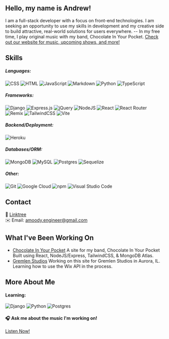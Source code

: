 Hello, my name is Andrew!
------

I am a full-stack developer with a focus on front-end technologies. I am seeking an opportunity to use my skills in development and my creative side to build attractive, real-world solutions for users everywhere. -- In my free time, I play original music with my band, Chocolate In Your Pocket. [Check out our website for music, upcoming shows, and more!](https://www.chocolateinyourpocket.com/) 

Skills
------
##### Languages:
![CSS](https://img.shields.io/badge/CSS-1572B6?logo=css3&logoColor=fff)
![HTML](https://img.shields.io/badge/HTML-%23E34F26.svg?logo=html5&logoColor=white)
![JavaScript](https://img.shields.io/badge/JavaScript-F7DF1E?logo=javascript&logoColor=000)
![Markdown](https://img.shields.io/badge/Markdown-%23000000.svg?logo=markdown&logoColor=white)
![Python](https://img.shields.io/badge/Python-3776AB?logo=python&logoColor=fff)
![TypeScript](https://img.shields.io/badge/TypeScript-3178C6?logo=typescript&logoColor=fff)

##### Frameworks:
![Django](https://img.shields.io/badge/Django-%23092E20.svg?logo=django&logoColor=white)
![Express.js](https://img.shields.io/badge/Express.js-%23404d59.svg?logo=express&logoColor=%2361DAFB)
![jQuery](https://img.shields.io/badge/jQuery-0769AD?logo=jquery&logoColor=fff)
![NodeJS](https://img.shields.io/badge/Node.js-6DA55F?logo=node.js&logoColor=white)
![React](https://img.shields.io/badge/React-%2320232a.svg?logo=react&logoColor=%2361DAFB)
![React Router](https://img.shields.io/badge/React_Router-CA4245?logo=react-router&logoColor=white)
![Remix](https://img.shields.io/badge/Remix-000?logo=remix&logoColor=fff)
![TailwindCSS](https://img.shields.io/badge/Tailwind%20CSS-%2338B2AC.svg?logo=tailwind-css&logoColor=white)
![Vite](https://img.shields.io/badge/Vite-646CFF?logo=vite&logoColor=fff)

##### Backend/Deployment:
![Heroku](https://img.shields.io/badge/Heroku-430098?logo=heroku&logoColor=fffe)

##### Databases/ORM:
![MongoDB](https://img.shields.io/badge/MongoDB-%234ea94b.svg?logo=mongodb&logoColor=white)
![MySQL](https://img.shields.io/badge/MySQL-4479A1?logo=mysql&logoColor=fff)
![Postgres](https://img.shields.io/badge/Postgres-%23316192.svg?logo=postgresql&logoColor=white)
![Sequelize](https://img.shields.io/badge/Sequelize-52B0E7?logo=sequelize&logoColor=fff)

##### Other:
![Git](https://img.shields.io/badge/Git-F05032?logo=git&logoColor=fff)
![Google Cloud](https://img.shields.io/badge/Google%20Cloud-%234285F4.svg?logo=google-cloud&logoColor=white)
![npm](https://img.shields.io/badge/npm-CB3837?logo=npm&logoColor=fff)
![Visual Studio Code](https://custom-icon-badges.demolab.com/badge/Visual%20Studio%20Code-0078d7.svg?logo=vsc&logoColor=white)

Contact
------
  🔗 [Linktree](https://linktr.ee/migbood)
  <br>
  ✉️ Email: amoody.engineer@gmail.com

What I've Been Working On
------
  - [Chocolate In Your Pocket](https://github.com/andrewmoody96/ciyp) A site for my band, Chocolate In Your Pocket Built using React, NodeJS/Express, TailwindCSS, & MongoDB Atlas.
  - [Gremlen Studios](https://www.gremlenstudios.com/) Working on this site for Gremlen Studios in Aurora, IL. Learning how to use the Wix API in the process.

More About Me
------
#### Learning:
![Django](https://img.shields.io/badge/Django-%23092E20.svg?logo=django&logoColor=white)
![Python](https://img.shields.io/badge/Python-3776AB?logo=python&logoColor=fff)
![Postgres](https://img.shields.io/badge/Postgres-%23316192.svg?logo=postgresql&logoColor=white)

#### 🎧 Ask me about the music I'm working on!
<a href="https://linktr.ee/chocolateinyourpocket?target=_blank" target="_blank">Listen Now!</a>
